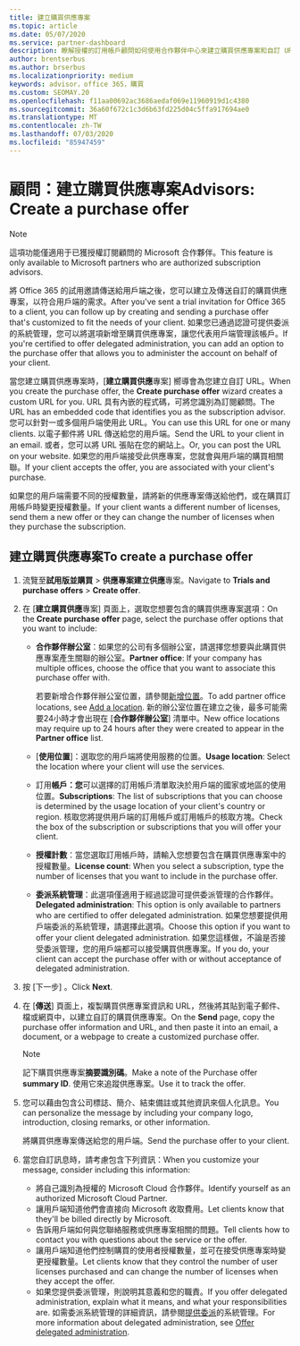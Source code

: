 ```yaml
---
title: 建立購買供應專案
ms.topic: article
ms.date: 05/07/2020
ms.service: partner-dashboard
description: 瞭解授權的訂用帳戶顧問如何使用合作夥伴中心來建立購買供應專案和自訂 URL，以包含在 Office 365 試用邀請中。
author: brentserbus
ms.author: brserbus
ms.localizationpriority: medium
keywords: advisor，office 365，購買
ms.custom: SEOMAY.20
ms.openlocfilehash: f11aa00692ac3686aedaf069e11960919d1c4380
ms.sourcegitcommit: 36a60f672c1c3d6b63fd225d04c5ffa917694ae0
ms.translationtype: MT
ms.contentlocale: zh-TW
ms.lasthandoff: 07/03/2020
ms.locfileid: "85947459"
---
```

# <a name="advisors-create-a-purchase-offer"></a><span data-ttu-id="1f3c4-104">顧問：建立購買供應專案</span><span class="sxs-lookup"><span data-stu-id="1f3c4-104">Advisors: Create a purchase offer</span></span>

> [!NOTE]
> <span data-ttu-id="1f3c4-105">這項功能僅適用于已獲授權訂閱顧問的 Microsoft 合作夥伴。</span><span class="sxs-lookup"><span data-stu-id="1f3c4-105">This feature is only available to Microsoft partners who are authorized subscription advisors.</span></span>

<span data-ttu-id="1f3c4-106">將 Office 365 的試用邀請傳送給用戶端之後，您可以建立及傳送自訂的購買供應專案，以符合用戶端的需求。</span><span class="sxs-lookup"><span data-stu-id="1f3c4-106">After you've sent a trial invitation for Office 365 to a client, you can follow up by creating and sending a purchase offer that's customized to fit the needs of your client.</span></span> <span data-ttu-id="1f3c4-107">如果您已通過認證可提供委派的系統管理，您可以將選項新增至購買供應專案，讓您代表用戶端管理該帳戶。</span><span class="sxs-lookup"><span data-stu-id="1f3c4-107">If you're certified to offer delegated administration, you can add an option to the purchase offer that allows you to administer the account on behalf of your client.</span></span>

<span data-ttu-id="1f3c4-108">當您建立購買供應專案時，[**建立購買供應**專案] 嚮導會為您建立自訂 URL。</span><span class="sxs-lookup"><span data-stu-id="1f3c4-108">When you create the purchase offer, the **Create purchase offer** wizard creates a custom URL for you.</span></span> <span data-ttu-id="1f3c4-109">URL 具有內嵌的程式碼，可將您識別為訂閱顧問。</span><span class="sxs-lookup"><span data-stu-id="1f3c4-109">The URL has an embedded code that identifies you as the subscription advisor.</span></span> <span data-ttu-id="1f3c4-110">您可以針對一或多個用戶端使用此 URL。</span><span class="sxs-lookup"><span data-stu-id="1f3c4-110">You can use this URL for one or many clients.</span></span> <span data-ttu-id="1f3c4-111">以電子郵件將 URL 傳送給您的用戶端。</span><span class="sxs-lookup"><span data-stu-id="1f3c4-111">Send the URL to your client in an email.</span></span> <span data-ttu-id="1f3c4-112">或者，您可以將 URL 張貼在您的網站上。</span><span class="sxs-lookup"><span data-stu-id="1f3c4-112">Or, you can post the URL on your website.</span></span> <span data-ttu-id="1f3c4-113">如果您的用戶端接受此供應專案，您就會與用戶端的購買相關聯。</span><span class="sxs-lookup"><span data-stu-id="1f3c4-113">If your client accepts the offer, you are associated with your client's purchase.</span></span>

<span data-ttu-id="1f3c4-114">如果您的用戶端需要不同的授權數量，請將新的供應專案傳送給他們，或在購買訂用帳戶時變更授權數量。</span><span class="sxs-lookup"><span data-stu-id="1f3c4-114">If your client wants a different number of licenses, send them a new offer or they can change the number of licenses when they purchase the subscription.</span></span>

## <a name="to-create-a-purchase-offer"></a><span data-ttu-id="1f3c4-115">建立購買供應專案</span><span class="sxs-lookup"><span data-stu-id="1f3c4-115">To create a purchase offer</span></span>

1. <span data-ttu-id="1f3c4-116">流覽至**試用版並購買**  >  **供應專案建立供應**專案。</span><span class="sxs-lookup"><span data-stu-id="1f3c4-116">Navigate to **Trials and purchase offers** > **Create offer**.</span></span>

2. <span data-ttu-id="1f3c4-117">在 [**建立購買供應**專案] 頁面上，選取您想要包含的購買供應專案選項：</span><span class="sxs-lookup"><span data-stu-id="1f3c4-117">On the **Create purchase offer** page, select the purchase offer options that you want to include:</span></span>

    - <span data-ttu-id="1f3c4-118">**合作夥伴辦公室**：如果您的公司有多個辦公室，請選擇您想要與此購買供應專案產生關聯的辦公室。</span><span class="sxs-lookup"><span data-stu-id="1f3c4-118">**Partner office**: If your company has multiple offices, choose the office that you want to associate this purchase offer with.</span></span>

        <span data-ttu-id="1f3c4-119">若要新增合作夥伴辦公室位置，請參閱[新增位置](manage-locations.md)。</span><span class="sxs-lookup"><span data-stu-id="1f3c4-119">To add partner office locations, see [Add a location](manage-locations.md).</span></span> <span data-ttu-id="1f3c4-120">新的辦公室位置在建立之後，最多可能需要24小時才會出現在 [**合作夥伴辦公室**] 清單中。</span><span class="sxs-lookup"><span data-stu-id="1f3c4-120">New office locations may require up to 24 hours after they were created to appear in the **Partner office** list.</span></span>

    - <span data-ttu-id="1f3c4-121">[**使用位置**]：選取您的用戶端將使用服務的位置。</span><span class="sxs-lookup"><span data-stu-id="1f3c4-121">**Usage location**: Select the location where your client will use the services.</span></span>
    - <span data-ttu-id="1f3c4-122">訂用**帳戶：您**可以選擇的訂用帳戶清單取決於用戶端的國家或地區的使用位置。</span><span class="sxs-lookup"><span data-stu-id="1f3c4-122">**Subscriptions**: The list of subscriptions that you can choose is determined by the usage location of your client's country or region.</span></span> <span data-ttu-id="1f3c4-123">核取您將提供用戶端的訂用帳戶或訂用帳戶的核取方塊。</span><span class="sxs-lookup"><span data-stu-id="1f3c4-123">Check the box of the subscription or subscriptions that you will offer your client.</span></span>
    - <span data-ttu-id="1f3c4-124">**授權計數**：當您選取訂用帳戶時，請輸入您想要包含在購買供應專案中的授權數量。</span><span class="sxs-lookup"><span data-stu-id="1f3c4-124">**License count**: When you select a subscription, type the number of licenses that you want to include in the purchase offer.</span></span>
    - <span data-ttu-id="1f3c4-125">**委派系統管理**：此選項僅適用于經過認證可提供委派管理的合作夥伴。</span><span class="sxs-lookup"><span data-stu-id="1f3c4-125">**Delegated administration**: This option is only available to partners who are certified to offer delegated administration.</span></span> <span data-ttu-id="1f3c4-126">如果您想要提供用戶端委派的系統管理，請選擇此選項。</span><span class="sxs-lookup"><span data-stu-id="1f3c4-126">Choose this option if you want to offer your client delegated administration.</span></span> <span data-ttu-id="1f3c4-127">如果您這樣做，不論是否接受委派管理，您的用戶端都可以接受購買供應專案。</span><span class="sxs-lookup"><span data-stu-id="1f3c4-127">If you do, your client can accept the purchase offer with or without acceptance of delegated administration.</span></span>

3. <span data-ttu-id="1f3c4-128">按 [下一步] 。</span><span class="sxs-lookup"><span data-stu-id="1f3c4-128">Click **Next**.</span></span>

4. <span data-ttu-id="1f3c4-129">在 [**傳送**] 頁面上，複製購買供應專案資訊和 URL，然後將其貼到電子郵件、檔或網頁中，以建立自訂的購買供應專案。</span><span class="sxs-lookup"><span data-stu-id="1f3c4-129">On the **Send** page, copy the purchase offer information and URL, and then paste it into an email, a document, or a webpage to create a customized purchase offer.</span></span>

    > [!NOTE]
    > <span data-ttu-id="1f3c4-130">記下購買供應專案**摘要識別碼**。</span><span class="sxs-lookup"><span data-stu-id="1f3c4-130">Make a note of the Purchase offer **summary ID**.</span></span> <span data-ttu-id="1f3c4-131">使用它來追蹤供應專案。</span><span class="sxs-lookup"><span data-stu-id="1f3c4-131">Use it to track the offer.</span></span>

5. <span data-ttu-id="1f3c4-132">您可以藉由包含公司標誌、簡介、結束備註或其他資訊來個人化訊息。</span><span class="sxs-lookup"><span data-stu-id="1f3c4-132">You can personalize the message by including your company logo, introduction, closing remarks, or other information.</span></span>

    <span data-ttu-id="1f3c4-133">將購買供應專案傳送給您的用戶端。</span><span class="sxs-lookup"><span data-stu-id="1f3c4-133">Send the purchase offer to your client.</span></span>

6. <span data-ttu-id="1f3c4-134">當您自訂訊息時，請考慮包含下列資訊：</span><span class="sxs-lookup"><span data-stu-id="1f3c4-134">When you customize your message, consider including this information:</span></span>

    - <span data-ttu-id="1f3c4-135">將自己識別為授權的 Microsoft Cloud 合作夥伴。</span><span class="sxs-lookup"><span data-stu-id="1f3c4-135">Identify yourself as an authorized Microsoft Cloud Partner.</span></span>
    - <span data-ttu-id="1f3c4-136">讓用戶端知道他們會直接向 Microsoft 收取費用。</span><span class="sxs-lookup"><span data-stu-id="1f3c4-136">Let clients know that they'll be billed directly by Microsoft.</span></span>
    - <span data-ttu-id="1f3c4-137">告訴用戶端如何與您聯絡服務或供應專案相關的問題。</span><span class="sxs-lookup"><span data-stu-id="1f3c4-137">Tell clients how to contact you with questions about the service or the offer.</span></span>
    - <span data-ttu-id="1f3c4-138">讓用戶端知道他們控制購買的使用者授權數量，並可在接受供應專案時變更授權數量。</span><span class="sxs-lookup"><span data-stu-id="1f3c4-138">Let clients know that they control the number of user licenses purchased and can change the number of licenses when they accept the offer.</span></span>
    - <span data-ttu-id="1f3c4-139">如果您提供委派管理，則說明其意義和您的職責。</span><span class="sxs-lookup"><span data-stu-id="1f3c4-139">If you offer delegated administration, explain what it means, and what your responsibilities are.</span></span> <span data-ttu-id="1f3c4-140">如需委派系統管理的詳細資訊，請參閱[提供委派](customers-revoke-admin-privileges.md)的系統管理。</span><span class="sxs-lookup"><span data-stu-id="1f3c4-140">For more information about delegated administration, see [Offer delegated administration](customers-revoke-admin-privileges.md).</span></span>
